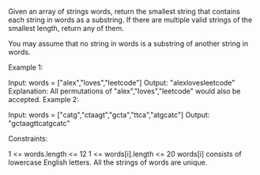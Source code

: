 Given an array of strings words, return the smallest string that contains each string in words as a substring. If there are multiple valid strings of the smallest length, return any of them.

You may assume that no string in words is a substring of another string in words.

 

Example 1:

Input: words = ["alex","loves","leetcode"]
Output: "alexlovesleetcode"
Explanation: All permutations of "alex","loves","leetcode" would also be accepted.
Example 2:

Input: words = ["catg","ctaagt","gcta","ttca","atgcatc"]
Output: "gctaagttcatgcatc"
 

Constraints:

1 <= words.length <= 12
1 <= words[i].length <= 20
words[i] consists of lowercase English letters.
All the strings of words are unique.
